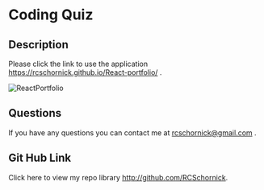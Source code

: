 # Coding Quiz

  
  ## Description
 Please click the link to use the application https://rcschornick.github.io/React-portfolio/ .


![ReactPortfolio](https://user-images.githubusercontent.com/94027300/162659071-30425041-e14d-4e03-98c7-ffad3d8b26e8.PNG)

  ## Questions
  If you have any questions you can contact me at rcschornick@gmail.com .
  ## Git Hub Link
  Click here to view my repo library http://github.com/RCSchornick.
